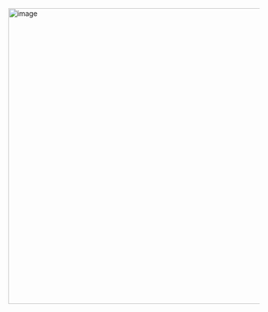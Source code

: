 <img width="1055" height="593" alt="image" src="https://github.com/user-attachments/assets/c5ee7b1f-304d-4fc6-b685-e147bffb6d42" />
